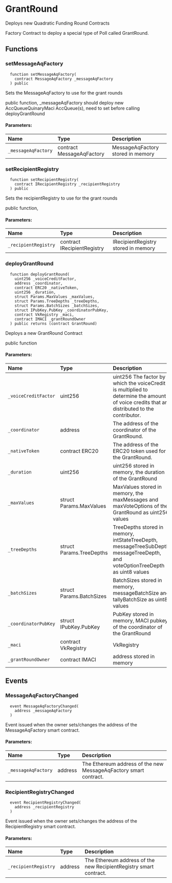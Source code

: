 # GrantRound
Deploys new Quadratic Funding Round Contracts

Factory Contract to deploy a special type of Poll called GrantRound.

## Functions
### setMessageAqFactory
```solidity
  function setMessageAqFactory(
    contract MessageAqFactory _messageAqFactory
  ) public
```
Sets the MessageAqFactory to use for the grant rounds

public function, _messageAqFactory should deploy new AccQueueQuinaryMaci AccQueue(s), need to set before calling deployGrantRound

#### Parameters:
| Name | Type | Description                                                          |
| :--- | :--- | :------------------------------------------------------------------- |
|`_messageAqFactory` | contract MessageAqFactory | MessageAqFactory stored in memory

### setRecipientRegistry
```solidity
  function setRecipientRegistry(
    contract IRecipientRegistry _recipientRegistry
  ) public
```
Sets the recipientRegistry to use for the grant rounds

public function,

#### Parameters:
| Name | Type | Description                                                          |
| :--- | :--- | :------------------------------------------------------------------- |
|`_recipientRegistry` | contract IRecipientRegistry | IRecipientRegistry stored in memory

### deployGrantRound
```solidity
  function deployGrantRound(
    uint256 _voiceCreditFactor,
    address _coordinator,
    contract ERC20 _nativeToken,
    uint256 _duration,
    struct Params.MaxValues _maxValues,
    struct Params.TreeDepths _treeDepths,
    struct Params.BatchSizes _batchSizes,
    struct IPubKey.PubKey _coordinatorPubKey,
    contract VkRegistry _maci,
    contract IMACI _grantRoundOwner
  ) public returns (contract GrantRound)
```
Deploys a new GrantRound Contract

public function

#### Parameters:
| Name | Type | Description                                                          |
| :--- | :--- | :------------------------------------------------------------------- |
|`_voiceCreditFactor` | uint256 | uint256 The factor by which the voiceCredit is multiplied to determine the amount of voice credits that are distributed to the contributor.
|`_coordinator` | address | The address of the coordinator of the GrantRound.
|`_nativeToken` | contract ERC20 | The address of the ERC20 token used for the GrantRound.
|`_duration` | uint256 | uint256  stored in memory, the duration of the GrantRound
|`_maxValues` | struct Params.MaxValues | MaxValues stored in memory, the maxMessages and maxVoteOptions of the GrantRound as uint256 values
|`_treeDepths` | struct Params.TreeDepths | TreeDepths stored in memory, intStateTreeDepth, messageTreeSubDepth, messageTreeDepth, and voteOptionTreeDepth as uint8 values
|`_batchSizes` | struct Params.BatchSizes | BatchSizes stored in memory, messageBatchSize and tallyBatchSize as uint8 values
|`_coordinatorPubKey` | struct IPubKey.PubKey | PubKey stored in memory, MACI pubkey of the coordinator of the GrantRound
|`_maci` | contract VkRegistry | VkRegistry
|`_grantRoundOwner` | contract IMACI | address stored in memory

## Events
### MessageAqFactoryChanged
```solidity
  event MessageAqFactoryChanged(
    address _messageAqFactory
  )
```
Event issued when the owner sets/changes the address of the MessageAqFactory smart contract.


#### Parameters:
| Name                           | Type          | Description                                    |
| :----------------------------- | :------------ | :--------------------------------------------- |
|`_messageAqFactory`| address | The Ethereum address of the new MessageAqFactory smart contract.
### RecipientRegistryChanged
```solidity
  event RecipientRegistryChanged(
    address _recipientRegistry
  )
```
Event issued when the owner sets/changes the address of the RecipientRegistry smart contract.


#### Parameters:
| Name                           | Type          | Description                                    |
| :----------------------------- | :------------ | :--------------------------------------------- |
|`_recipientRegistry`| address | The Ethereum address of the new RecipientRegistry smart contract.
